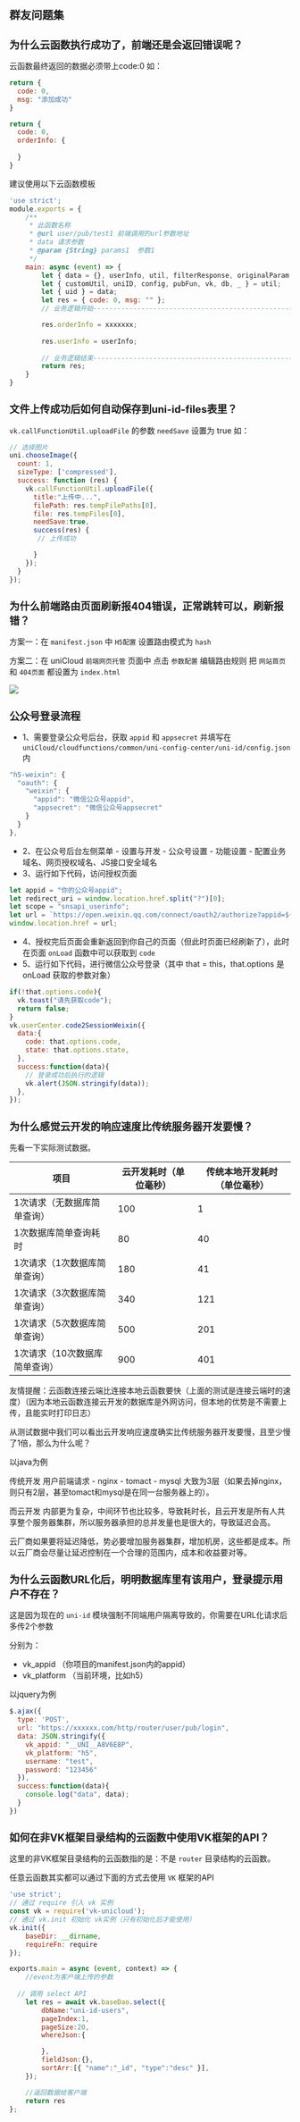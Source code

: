 # 群友问题集

## 为什么云函数执行成功了，前端还是会返回错误呢？

云函数最终返回的数据必须带上code:0 如：

```js
return {
  code: 0,
  msg: "添加成功"
}
```

```js
return {
  code: 0,
  orderInfo: {
    
  }
}
```

建议使用以下云函数模板

```js
'use strict';
module.exports = {
	/**
	 * 此函数名称
	 * @url user/pub/test1 前端调用的url参数地址
	 * data 请求参数
	 * @param {String} params1  参数1
	 */
	main: async (event) => {
		let { data = {}, userInfo, util, filterResponse, originalParam } = event;
		let { customUtil, uniID, config, pubFun, vk, db, _ } = util;
		let { uid } = data;
		let res = { code: 0, msg: "" };
		// 业务逻辑开始-----------------------------------------------------------

		res.orderInfo = xxxxxxx;
    
		res.userInfo = userInfo;
    
		// 业务逻辑结束-----------------------------------------------------------
		return res;
	}
}
```

## 文件上传成功后如何自动保存到uni-id-files表里？

`vk.callFunctionUtil.uploadFile` 的参数 `needSave` 设置为 true 如：
```js
// 选择图片
uni.chooseImage({
  count: 1,
  sizeType: ['compressed'],
  success: function (res) {
    vk.callFunctionUtil.uploadFile({
      title:"上传中...",
      filePath: res.tempFilePaths[0],
      file: res.tempFiles[0],
      needSave:true,
      success(res) {
       // 上传成功

      }
    });
  }
});
```

## 为什么前端路由页面刷新报404错误，正常跳转可以，刷新报错？

方案一：在 `manifest.json` 中 `H5配置` 设置路由模式为 `hash`

方案二：在 uniCloud `前端网页托管` 页面中 点击 `参数配置` 编辑路由规则 把 `网站首页` 和 `404页面` 都设置为 `index.html`

![](https://vkceyugu.cdn.bspapp.com/VKCEYUGU-cf0c5e69-620c-4f3c-84ab-f4619262939f/b4a3a8b9-1132-4d63-a6d3-371612f6b9c8.png)


## 公众号登录流程

* 1、需要登录公众号后台，获取 `appid` 和 `appsecret` 并填写在 `uniCloud/cloudfunctions/common/uni-config-center/uni-id/config.json` 内
```js
"h5-weixin": {
  "oauth": {
    "weixin": {
      "appid": "微信公众号appid",
      "appsecret": "微信公众号appsecret"
    }
  }
},
```
* 2、在公众号后台左侧菜单 - 设置与开发 - 公众号设置 - 功能设置 - 配置业务域名、网页授权域名、JS接口安全域名
* 3、运行如下代码，访问授权页面
```js
let appid = "你的公众号appid";
let redirect_uri = window.location.href.split("?")[0];
let scope = "snsapi_userinfo";
let url = `https://open.weixin.qq.com/connect/oauth2/authorize?appid=${appid}&redirect_uri=${redirect_uri}&response_type=code&scope=${scope}&state=STATE#wechat_redirect`;
window.location.href = url;
```
* 4、授权完后页面会重新返回到你自己的页面（但此时页面已经刷新了），此时在页面 `onLoad` 函数中可以获取到 `code`
* 5、运行如下代码，进行微信公众号登录（其中 that = this，that.options 是 onLoad 获取的参数对象）
```js
if(!that.options.code){
  vk.toast("请先获取code");
  return false;
}
vk.userCenter.code2SessionWeixin({
  data:{
    code: that.options.code,
    state: that.options.state,
  },
  success:function(data){
    // 登录成功后执行的逻辑
    vk.alert(JSON.stringify(data));
  },
});
```



## 为什么感觉云开发的响应速度比传统服务器开发要慢？

先看一下实际测试数据。

| 项目                      | 云开发耗时（单位毫秒） | 传统本地开发耗时（单位毫秒）    | 
|--------------------------|-------|------|
| 1次请求（无数据库简单查询） |  100  |  1  | 
| 1次数据库简单查询耗时 |  80  |  40  | 
| 1次请求（1次数据库简单查询） |  180  |  41  | 
| 1次请求（3次数据库简单查询） |  340  |  121  | 
| 1次请求（5次数据库简单查询） |  500  |  201  | 
| 1次请求（10次数据库简单查询） |  900  |  401  | 


友情提醒：云函数连接云端比连接本地云函数要快（上面的测试是连接云端时的速度）（因为本地云函数连接云开发的数据库是外网访问，但本地的优势是不需要上传，且能实时打印日志）


从测试数据中我们可以看出云开发响应速度确实比传统服务器开发要慢，且至少慢了1倍，那么为什么呢？

以java为例

传统开发 用户前端请求 - nginx - tomact - mysql 大致为3层（如果去掉nginx，则只有2层，甚至tomact和mysql是在同一台服务器上的）。

而云开发 内部更为复杂，中间环节也比较多，导致耗时长，且云开发是所有人共享整个服务器集群，所以服务器承担的总并发量也是很大的，导致延迟会高。

云厂商如果要将延迟降低，势必要增加服务器集群，增加机房，这些都是成本。所以云厂商会尽量让延迟控制在一个合理的范围内，成本和收益要对等。


## 为什么云函数URL化后，明明数据库里有该用户，登录提示用户不存在？

这是因为现在的 `uni-id` 模块强制不同端用户隔离导致的，你需要在URL化请求后多传2个参数

分别为：

* vk_appid    （你项目的manifest.json内的appid）
* vk_platform （当前环境，比如h5）

以jquery为例

```js
$.ajax({
  type: 'POST',
  url: "https://xxxxxx.com/http/router/user/pub/login",
  data: JSON.stringify({
    vk_appid: "__UNI__A8V6E8P",
    vk_platform: "h5",
    username: "test",
    password: "123456"
  }),
  success:function(data){
    console.log("data", data);
  }
})
```


## 如何在非VK框架目录结构的云函数中使用VK框架的API？

这里的非VK框架目录结构的云函数指的是：不是 `router` 目录结构的云函数。

任意云函数其实都可以通过下面的方式去使用 `VK` 框架的API

```js
'use strict';
// 通过 require 引入 vk 实例
const vk = require('vk-unicloud');
// 通过 vk.init 初始化 vk实例（只有初始化后才能使用）
vk.init({
	baseDir: __dirname,
	requireFn: require
});

exports.main = async (event, context) => {
	//event为客户端上传的参数
  
  // 调用 select API
	let res = await vk.baseDao.select({
		dbName:"uni-id-users",
		pageIndex:1,
		pageSize:20,
		whereJson:{

		},
		fieldJson:{},
		sortArr:[{ "name":"_id", "type":"desc" }],
	});

	//返回数据给客户端
	return res
};

```



<style scoped>
h1{
  font-size:1.4em;
}

h2{
  font-size:1.3em;
}

h3{
  font-size:1.1em;
}
</style>